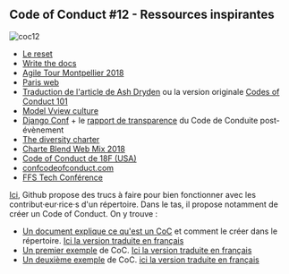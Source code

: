 ## Code of Conduct #12 - Ressources inspirantes

![coc12](https://raw.githubusercontent.com/Julia-barbelane/reflexions/master/photos/code-of-conduct/coc-12.png)

- [Le reset](https://lereset.org/charte.html)  
- [Write the docs](http://www.writethedocs.org/code-of-conduct/)  
- [Agile Tour Montpellier 2018](http://agiletour-montpellier.fr/code-de-conduite/)   
- [Paris web](https://www.paris-web.fr/code-de-conduite.php/)  
- [Traduction de l'article de Ash Dryden](https://medium.com/@julia.barbelane/les-codes-de-conduite-dans-nos-events-f100bfed374b) ou la version originale [Codes of Conduct 101](https://www.ashedryden.com/blog/codes-of-conduct-101-faq#coc101whatis)  
- [Model Vview culture](https://modelviewculture.com/pieces/a-code-of-conduct-is-not-enough)  
- [Django Conf](http://rencontres.django-fr.org/2018/code-conduite.html) + le [rapport de transparence](http://rencontres.django-fr.org/2018/coc-report.pdf) du Code de Conduite post-évènement  
- [The diversity charter](http://diversitycharter.org/)  
- [Charte Blend Web Mix 2018](https://www.blendwebmix.com/wp-content/uploads/2018/03/charte-speakers-blend-2018.pdf)  
- [Code of Conduct de 18F (USA)](https://github.com/18F/code-of-conduct/blob/master/code-of-conduct.md)  
- [confcodeofconduct.com](http://confcodeofconduct.com/)
- [FFS Tech Conférence](https://docs.google.com/document/d/e/2PACX-1vSiqCZpBdx028N3rQ7QO1LfQGGp31IEPVQjXKSuAdBd2CXPV8YQtd2Mm2Fwc6iQLQQLzVffijI25Pfg/pub)


[Ici](https://github.com/Rookie-Club/katas/community), Github propose des trucs à faire pour bien fonctionner avec les contribut·eur·rice·s d'un répertoire. Dans le tas, il propose notamment de créer un Code of Conduct. On y trouve : 
- [Un document explique ce qu'est un CoC](https://help.github.com/articles/adding-a-code-of-conduct-to-your-project/) et comment le créer dans le répertoire. [Ici la version traduite en français](https://github.com/Julia-barbelane/reflexions/blob/master/chantiers/code-of-conduct/traductions/github-pq-et-cmt.md)  
- [Un premier exemple](https://github.com/Rookie-Club/katas/community/code-of-conduct/new?template=contributor-covenant) de CoC. [Ici la version traduite en français](https://github.com/Julia-barbelane/reflexions/blob/master/chantiers/code-of-conduct/traductions/github-exemple-1.md)  
- [Un deuxième exemple](https://github.com/Rookie-Club/katas/community/code-of-conduct/new?template=citizen-code-of-conduct) de CoC. [ici la version traduite en français](https://github.com/Julia-barbelane/reflexions/blob/master/chantiers/code-of-conduct/traductions/github-exemple-2.md)  
